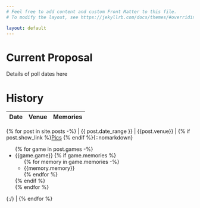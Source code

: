```yaml
---
# Feel free to add content and custom Front Matter to this file.
# To modify the layout, see https://jekyllrb.com/docs/themes/#overriding-theme-defaults

layout: default
---
```

# Current Proposal

Details of poll dates here

# History

<!--
  Creating markdown table inside Jekyll loop:
  https://stackoverflow.com/a/35643035/5329728

  Embedding list inside table:
  https://stackoverflow.com/a/57904161/5329728
-->

| Date | Venue | Memories |
|---|---|---|
{% for post in site.posts -%}
| {{ post.date_range }} | {{post.venue}} | {% if post.show_link %}[Pics]({{post.url}}) {% endif %}{::nomarkdown}<ul>{% for game in post.games -%} <li>{{game.game}} {% if game.memories %} <ul> {% for memory in game.memories -%}<li>{{memory.memory}}</li>{% endfor %}</ul> {% endif %}</li> {% endfor %} </ul>{:/} |
{% endfor %}